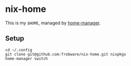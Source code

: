 # nix-home

This is my `$HOME`, managed by [home-manager](https://github.com/rycee/home-manager).

## Setup

```
cd ~/.config
git clone git@github.com:frobware/nix-home.git nixpkgs
home-manager switch
```
